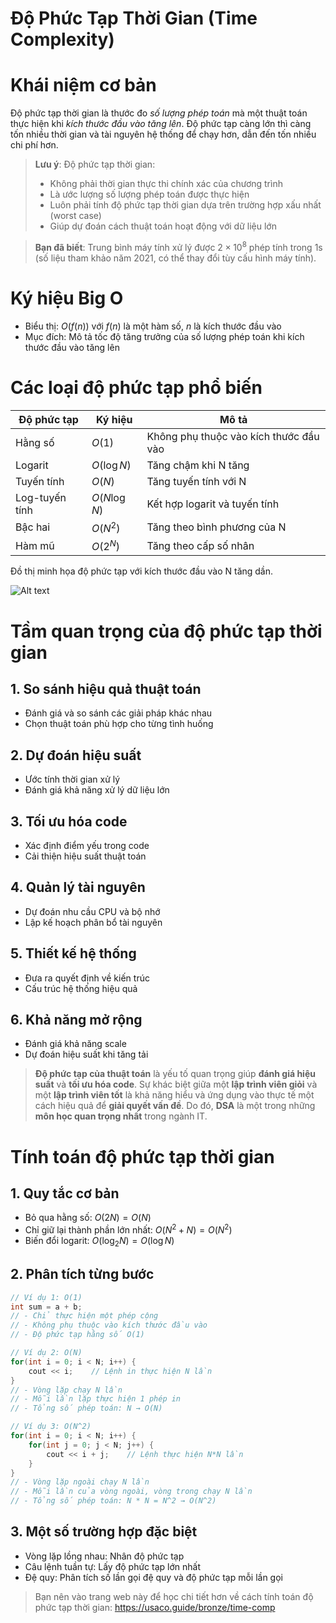 # Độ Phức Tạp Thời Gian (Time Complexity)

# Khái niệm cơ bản

Độ phức tạp thời gian là thước đo _số lượng phép toán_ mà một thuật toán thực hiện khi _kích thước đầu vào tăng lên_. Độ phức tạp càng lớn thì càng tốn nhiều thời gian và tài nguyên hệ thống để chạy hơn, dẫn đến tốn nhiều chi phí hơn.

> **Lưu ý**: Độ phức tạp thời gian:
>
> - Không phải thời gian thực thi chính xác của chương trình
> - Là ước lượng số lượng phép toán được thực hiện
> - Luôn phải tính độ phức tạp thời gian dựa trên trường hợp xấu nhất (worst case)
> - Giúp dự đoán cách thuật toán hoạt động với dữ liệu lớn

> **Bạn đã biết**: Trung bình máy tính xử lý được $2 \times 10^8$ phép tính trong 1s (số liệu tham khảo năm 2021, có thể thay đổi tùy cấu hình máy tính).

# Ký hiệu Big O

- Biểu thị: $O(f(n))$ với $f(n)$ là một hàm số, $n$ là kích thước đầu vào
- Mục đích: Mô tả tốc độ tăng trưởng của số lượng phép toán khi kích thước đầu vào tăng lên

# Các loại độ phức tạp phổ biến

| Độ phức tạp    | Ký hiệu       | Mô tả                                  |
| -------------- | ------------- | -------------------------------------- |
| Hằng số        | $O(1)$        | Không phụ thuộc vào kích thước đầu vào |
| Logarit        | $O(\log N)$   | Tăng chậm khi N tăng                   |
| Tuyến tính     | $O(N)$        | Tăng tuyến tính với N                  |
| Log-tuyến tính | $O(N \log N)$ | Kết hợp logarit và tuyến tính          |
| Bậc hai        | $O(N^2)$      | Tăng theo bình phương của N            |
| Hàm mũ         | $O(2^N)$      | Tăng theo cấp số nhân                  |

Đồ thị minh họa độ phức tạp với kích thước đầu vào N tăng dần.

![Alt text](https://www.ardanlabs.com/images/goinggo/183_figure1.png 'Đồ thị độ phức tạp')

# Tầm quan trọng của độ phức tạp thời gian

## 1. So sánh hiệu quả thuật toán

- Đánh giá và so sánh các giải pháp khác nhau
- Chọn thuật toán phù hợp cho từng tình huống

## 2. Dự đoán hiệu suất

- Ước tính thời gian xử lý
- Đánh giá khả năng xử lý dữ liệu lớn

## 3. Tối ưu hóa code

- Xác định điểm yếu trong code
- Cải thiện hiệu suất thuật toán

## 4. Quản lý tài nguyên

- Dự đoán nhu cầu CPU và bộ nhớ
- Lập kế hoạch phân bổ tài nguyên

## 5. Thiết kế hệ thống

- Đưa ra quyết định về kiến trúc
- Cấu trúc hệ thống hiệu quả

## 6. Khả năng mở rộng

- Đánh giá khả năng scale
- Dự đoán hiệu suất khi tăng tải

> **Độ phức tạp của thuật toán** là yếu tố quan trọng giúp **đánh giá hiệu suất** và **tối ưu hóa code**. Sự khác biệt giữa một **lập trình viên giỏi** và một **lập trình viên tốt** là khả năng hiểu và ứng dụng vào thực tế một cách hiệu quả để **giải quyết vấn đề**. Do đó, **DSA** là một trong những **môn học quan trọng nhất** trong ngành IT.

# Tính toán độ phức tạp thời gian

## 1. Quy tắc cơ bản

- Bỏ qua hằng số: $O(2N) = O(N)$
- Chỉ giữ lại thành phần lớn nhất: $O(N^2 + N) = O(N^2)$
- Biến đổi logarit: $O(\log_2 N) = O(\log N)$

## 2. Phân tích từng bước

```cpp
// Ví dụ 1: O(1)
int sum = a + b;
// - Chỉ thực hiện một phép cộng
// - Không phụ thuộc vào kích thước đầu vào
// - Độ phức tạp hằng số O(1)

// Ví dụ 2: O(N)
for(int i = 0; i < N; i++) {
    cout << i;    // Lệnh in thực hiện N lần
}
// - Vòng lặp chạy N lần
// - Mỗi lần lặp thực hiện 1 phép in
// - Tổng số phép toán: N → O(N)

// Ví dụ 3: O(N^2)
for(int i = 0; i < N; i++) {
    for(int j = 0; j < N; j++) {
        cout << i + j;    // Lệnh thực hiện N*N lần
    }
}
// - Vòng lặp ngoài chạy N lần
// - Mỗi lần của vòng ngoài, vòng trong chạy N lần
// - Tổng số phép toán: N * N = N^2 → O(N^2)
```

## 3. Một số trường hợp đặc biệt

- Vòng lặp lồng nhau: Nhân độ phức tạp
- Câu lệnh tuần tự: Lấy độ phức tạp lớn nhất
- Đệ quy: Phân tích số lần gọi đệ quy và độ phức tạp mỗi lần gọi

> Bạn nên vào trang web này để học chi tiết hơn về cách tính toán độ phức tạp thời gian: https://usaco.guide/bronze/time-comp
